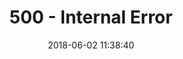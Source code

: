 ---
layout: error-pages/500
title: 500 - Internal Error
comments: false
description: Internal Error
date: 2018-06-02 11:38:40
sitemap: false
---